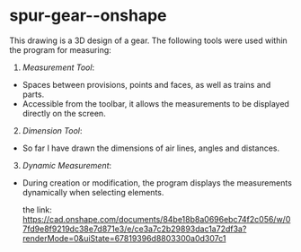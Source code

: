 # spur-gear--onshape
This drawing is a 3D design of a gear. The following tools were used within the program for measuring:

1. *Measurement Tool*:
- Spaces between provisions, points and faces, as well as trains and parts.
- Accessible from the toolbar, it allows the measurements to be displayed directly on the screen.

2. *Dimension Tool*:
- So far I have drawn the dimensions of air lines, angles and distances.

3. *Dynamic Measurement*:
- During creation or modification, the program displays the measurements dynamically when selecting elements.


  the link:
  https://cad.onshape.com/documents/84be18b8a0696ebc74f2c056/w/07fd9e8f9219dc38e7d871e3/e/ce3a7c2b29893dac1a72df3a?renderMode=0&uiState=67819396d8803300a0d307c1
